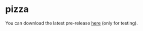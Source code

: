 # pizza

You can download the latest pre-release [here](https://github.com/wanjawischmeier/pizza-flizza/releases/download/v0.4.0/pizza_v0.4.0.apk) (only for testing).
